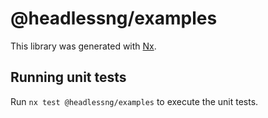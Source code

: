 # @headlessng/examples

This library was generated with [Nx](https://nx.dev).

## Running unit tests

Run `nx test @headlessng/examples` to execute the unit tests.
